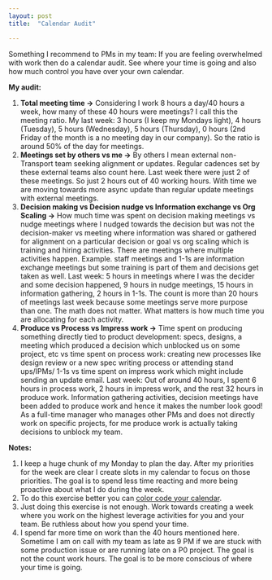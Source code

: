 ```yaml
---
layout: post
title:  "Calendar Audit"

---
```


Something I recommend to PMs in my team: If you are feeling overwhelmed with work then do a calendar audit. See where your time is going and also how much control you have over your own calendar.

**My audit:**

1. **Total meeting time ->** Considering I work 8 hours a day/40 hours a week, how many of these 40 hours were meetings? I call this the meeting ratio. My last week: 3 hours (I keep my Mondays light), 4 hours (Tuesday), 5 hours (Wednesday), 5 hours (Thursday), 0 hours (2nd Friday of the month is a no meeting day in our company). So the ratio is around 50% of the day for meetings.
2. **Meetings set by others vs me ->** By others I mean external non-Transport team seeking alignment or updates. Regular cadences set by these external teams also count here. Last week there were just 2 of these meetings. So just 2 hours out of 40 working hours. With time we are moving towards more async update than regular update meetings with external meetings.
3. **Decision making vs Decision nudge vs Information exchange vs Org Scaling ->** How much time was spent on decision making meetings vs nudge meetings where I nudged towards the decision but was not the decision-maker vs meeting where information was shared or gathered for alignment on a particular decision or goal vs org scaling which is training and hiring activities. There are meetings where multiple activities happen. Example. staff meetings and 1-1s are information exchange meetings but some training is part of them and decisions get taken as well. Last week: 5 hours in meetings where I was the decider and some decision happened, 9 hours in nudge meetings, 15 hours in information gathering, 2 hours in 1-1s. The count is more than 20 hours of meetings last week because some meetings serve more purpose than one. The math does not matter. What matters is how much time you are allocating for each activity.
4. **Produce vs Process vs Impress work ->** Time spent on producing something directly tied to product development: specs, designs, a meeting which produced a decision which unblocked us on some project, etc vs time spent on process work: creating new processes like design review or a new spec writing process or attending stand ups/IPMs/ 1-1s vs time spent on impress work which might include sending an update email. Last week: Out of around 40 hours, I spent 6 hours in process work, 2 hours in impress work, and the rest 32 hours in produce work. Information gathering activities, decision meetings have been added to produce work and hence it makes the number look good! As a full-time manager who manages other PMs and does not directly work on specific projects, for me produce work is actually taking decisions to unblock my team.


**Notes:**

1. I keep a huge chunk of my Monday to plan the day. After my priorities for the week are clear I create slots in my calendar to focus on those priorities. The goal is to spend less time reacting and more being proactive about what I do during the week.
2. To do this exercise better you can [color code your calendar](https://junglegym.substack.com/p/frameworks-from-a-growth-leader-who).
3. Just doing this exercise is not enough. Work towards creating a week where you work on the highest leverage activities for you and your team. Be ruthless about how you spend your time.
4. I spend far more time on work than the 40 hours mentioned here. Sometime I am on call with my team as late as 9 PM if we are stuck with some production issue or are running late on a P0 project. The goal is not the count work hours. The goal is to be more conscious of where your time is going.
